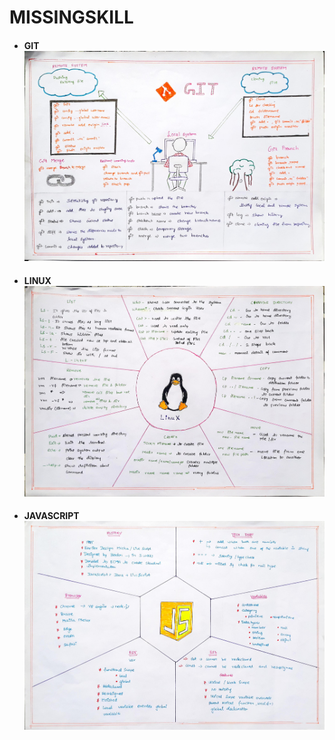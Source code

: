 # MISSINGSKILL
* #### GIT![git](https://github.com/DEVENDRAN-S/GLJ/blob/master/git.jpg)
* #### LINUX![linux](https://github.com/DEVENDRAN-S/GLJ/blob/master/linux.jpg)
* #### JAVASCRIPT![JAVASCRIPT](https://github.com/DEVENDRAN-S/GLJ/blob/master/js.jpg)
